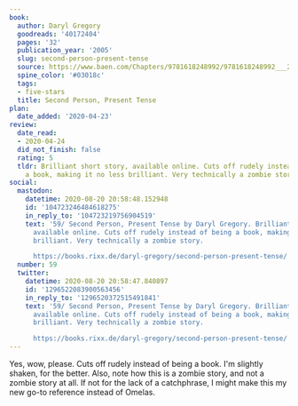 ```yaml
---
book:
  author: Daryl Gregory
  goodreads: '40172404'
  pages: '32'
  publication_year: '2005'
  slug: second-person-present-tense
  source: https://www.baen.com/Chapters/9781618248992/9781618248992___2.htm
  spine_color: '#03018c'
  tags:
  - five-stars
  title: Second Person, Present Tense
plan:
  date_added: '2020-04-23'
review:
  date_read:
  - 2020-04-24
  did_not_finish: false
  rating: 5
  tldr: Brilliant short story, available online. Cuts off rudely instead of being
    a book, making it no less brilliant. Very technically a zombie story.
social:
  mastodon:
    datetime: 2020-08-20 20:58:48.152948
    id: '104723246484618275'
    in_reply_to: '104723219756904519'
    text: '59/ Second Person, Present Tense by Daryl Gregory. Brilliant short story,
      available online. Cuts off rudely instead of being a book, making it no less
      brilliant. Very technically a zombie story.

      https://books.rixx.de/daryl-gregory/second-person-present-tense/ #rixxReads'
  number: 59
  twitter:
    datetime: 2020-08-20 20:58:47.840897
    id: '1296522083900563456'
    in_reply_to: '1296520372515491841'
    text: '59/ Second Person, Present Tense by Daryl Gregory. Brilliant short story,
      available online. Cuts off rudely instead of being a book, making it no less
      brilliant. Very technically a zombie story.

      https://books.rixx.de/daryl-gregory/second-person-present-tense/'
---
```


Yes, wow, please. Cuts off rudely instead of being a book. I'm slightly shaken, for the better. Also, note how this is a
zombie story, and not a zombie story at all. If not for the lack of a catchphrase, I might make this my new go-to
reference instead of Omelas.
